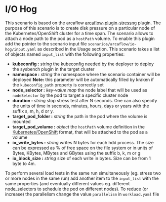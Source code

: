 # I/O Hog
This scenario is based on the arcaflow [arcaflow-plugin-stressng](https://github.com/arcalot/arcaflow-plugin-stressng) plugin. 
The purpose of this scenario is to create disk pressure on a particular node of the Kubernetes/OpenShift cluster for a time span.
The scenario allows to attach a node path to the pod as a `hostPath` volume.
To enable this plugin add the pointer to the scenario input file `scenarios/arcaflow/io-hog/input.yaml` as described in the 
Usage section.
This scenario takes a list of objects named `input_list` with the following properties:

- **kubeconfig :** *string* the kubeconfig needed by the deployer to deploy the sysbench plugin in the target cluster
- **namespace :** *string* the namespace where the scenario container will be deployed
**Note:** this parameter will be automatically filled by kraken if the `kubeconfig_path` property is correctly set
- **node_selector :** *key-value map* the node label that will be used as `nodeSelector` by the pod to target a specific cluster node
- **duration :** *string* stop  stress  test  after  N  seconds.  One  can  also specify the units of time in seconds, minutes, hours, days or years with the suffix s, m, h, d or y.
- **target_pod_folder :** *string* the path in the pod where the volume is mounted
- **target_pod_volume :** *object* the `hostPath` volume definition in the [Kubernetes/OpenShift](https://docs.openshift.com/container-platform/3.11/install_config/persistent_storage/using_hostpath.html) format, that will be attached to the pod as a volume
- **io_write_bytes :** *string* writes N bytes for each hdd process. The size can be expressed as % of free space on the file system or in units of Bytes, KBytes, MBytes and GBytes using the suffix b, k, m or g
- **io_block_size :** *string* size of each write in bytes. Size can be from 1 byte to 4m.

To perform several load tests in the same run simultaneously (eg. stress two or more nodes in the same run) add another item
to the `input_list` with the same properties (and eventually different values eg. different node_selectors 
to schedule the pod on different nodes). To reduce (or increase) the parallelism change the value `parallelism` in `workload.yaml` file 